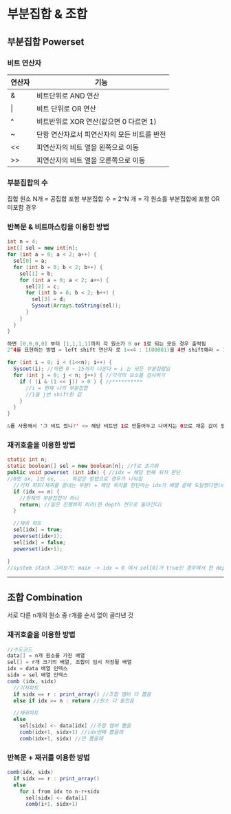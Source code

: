 # 부분집합 & 조합
## 부분집합 Powerset
### 비트 연산자
|연산자|기능|
|--|--|
| & |비트단위로 AND 연산|
|  \| |비트 단위로 OR 연산|
| ^ |비트반위로 XOR 연산(같으면 0 다르면 1)|
| ~ |단항 연산자로서 피연산자의 모든 비트를 반전|
| << |피연산자의 비트 열을 왼쪽으로 이동|
| >> |피연산자의 비트 열을 오른쪽으로 이동|
### 부분집합의 수
집합 원소 N개 = 공집합 포함 부분집합 수 = 2^N 개 = 각 원소를 부분집합에 포함 OR 미포함 경우   
### 반복문 & 비트마스킹을 이용한 방법
```java
int n = 4;
int[] sel = new int[n];
for (int a = 0; a < 2; a++) {
  sel[0] = a;
  for (int b = 0; b < 2; b++) {
    sel[1] = b;
    for (int a = 0; a < 2; a++) {
      sel[2] = c;
      for (int b = 0; b < 2; b++) {
        sel[3] = d;
        Sysout(Arrays.toString(sel));    
      }
    }
  }
}

하면 [0,0,0,0] 부터 [1,1,1,1]까지 각 원소가 0 or 1로 되는 모든 경우 출력됨
2^4를 표현하는 방법 = left shift 연산자 로 1<<4 : 1(00001)을 4번 shift해라 = 16(10000)을 만들 수 있다

for (int i = 0; i < (1<<n); i++) {
  Sysout(i); //하면 0 ~ 15까지 나온다 = i 는 모든 부분집합임
  for (int j = 0; j < n; j++) { //각각의 요소를 검사하기
    if ( (i & (1 << j)) > 0 ) { //**********
      //i = 현재 나의 부분집합
      //1을 j번 shift한 값
    }
  }
}

&를 사용해서 '그 비트 썼니?' <= 해당 비트만 1로 만들어두고 나머지는 0으로 채운 값이 필요함 => 이 값을 1 << n 으로 만드는 것
```
### 재귀호출을 이용한 방법
```java
static int n;
static boolean[] sel = new boolean[n]; //f로 초기회
public void powerset (int idx) { //idx = 해당 번째 위치 판단
//0번 ox, 1번 ox, ... 똑같은 방법으로 경우가 나눠짐
  //기저 파트(재귀를 끝내는 부분) = 해당 위치를 판단하는 idx가 배열 끝에 도달했다면(n이 되었다면)
  if (idx == n) {
    //현재의 부분집합이 하나
    return; //밑은 진행하지 마라(한 depth 전으로 돌아간다)
  }

  //재귀 파트
  sel[idx] = true;
  powerset(idx+1);
  sel[idx] = false;
  powerset(idx+1);

}
//system stack 그려보기: main -> idx = 0 에서 sel[0]가 true인 경우에서 한 depth 내려가고를 반복. idx가 n이 되었다면(다 돌았다면) 나와서 한 depth 돌아오고, ... -> 결국 idx = 0 으로 돌아왔다면 sel[0]가 false인 경우 -> ...
```
  
------
  
## 조합 Combination
서로 다른 n개의 원소 중 r개를 순서 없이 골라낸 것
### 재귀호출을 이용한 방법
```java
//수도코드
data[] = n개 원소를 가진 배열
sel[] = r개 크기의 배열, 조합이 임시 저장될 배열
idx = data 배열 인덱스
sidx = sel 배열 인덱스
comb (idx, sidx)
  //기저파트
  if sidx == r : print_array() //조합 멤버 다 뽑음
  else if idx >= n : return //원소 다 돌았음

  //재귀파트
  else
    sel[sidx] <- data[idx] //조합 멤버 뽑음
    comb(idx+1, sidx+1) //idx번째 뽑을래
    comb(idx+1, sidx) //안 뽑을래
```
  
### 반복문 + 재귀를 이용한 방법
```java
comb(idx, sidx)
  if sidx == r : print_array()
  else
    for i from idx to n-r+sidx
      sel[sidx] <- data[i]
      comb(i+1, sidx+1)
```
